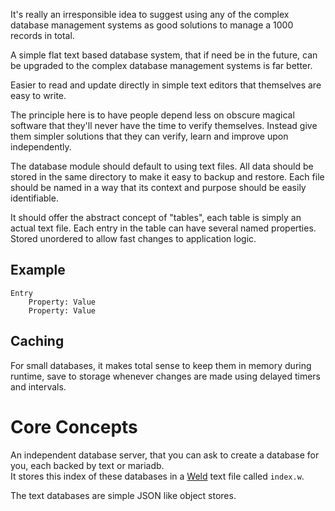 It's really an irresponsible idea to suggest using any of the complex database management systems as good solutions to manage a 1000 records in total.

A simple flat text based database system, that if need be in the future, can be upgraded to the complex database management systems is far better.

Easier to read and update directly in simple text editors that themselves are easy to write.

The principle here is to have people depend less on obscure magical software that they'll never have the time to verify themselves. Instead give them simpler solutions that they can verify, learn and improve upon independently.

The database module should default to using text files. All data should be stored in the same directory to make it easy to backup and restore. Each file should be named in a way that its context and purpose should be easily identifiable.

It should offer the abstract concept of "tables", each table is simply an actual text file. Each entry in the table can have several named properties. Stored unordered to allow fast changes to application logic.

## Example 
```
Entry
    Property: Value
    Property: Value
```

## Caching
For small databases, it makes total sense to keep them in memory during runtime, save to storage whenever changes are made using delayed timers and intervals.

# Core Concepts
An independent database server, that you can ask to create a database for you, each backed by text or mariadb.  
It stores this index of these databases in a [Weld](../weld) text file called `index.w`.  

The text databases are simple JSON like object stores.












